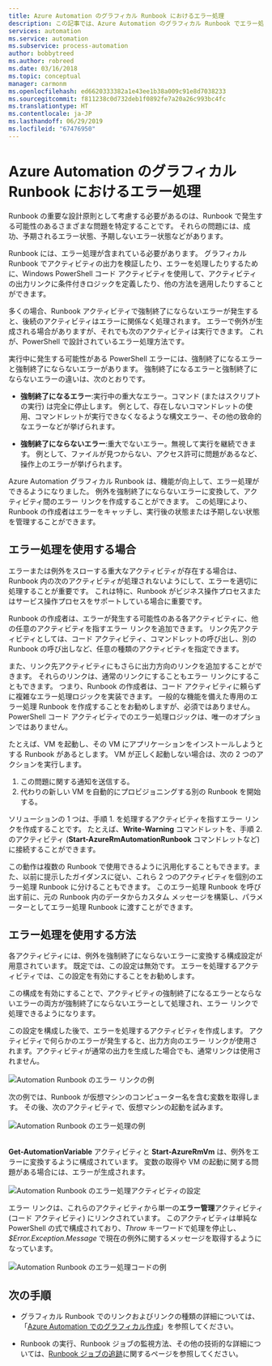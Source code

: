 ```yaml
---
title: Azure Automation のグラフィカル Runbook におけるエラー処理
description: この記事では、Azure Automation のグラフィカル Runbook でエラー処理ロジックを実装する方法について説明します。
services: automation
ms.service: automation
ms.subservice: process-automation
author: bobbytreed
ms.author: robreed
ms.date: 03/16/2018
ms.topic: conceptual
manager: carmonm
ms.openlocfilehash: ed6620333382a1e43ee1b38a009c91e8d7038233
ms.sourcegitcommit: f811238c0d732deb1f0892fe7a20a26c993bc4fc
ms.translationtype: HT
ms.contentlocale: ja-JP
ms.lasthandoff: 06/29/2019
ms.locfileid: "67476950"
---
```

# <a name="error-handling-in-azure-automation-graphical-runbooks"></a>Azure Automation のグラフィカル Runbook におけるエラー処理

Runbook の重要な設計原則として考慮する必要があるのは、Runbook で発生する可能性のあるさまざまな問題を特定することです。 それらの問題には、成功、予期されるエラー状態、予期しないエラー状態などがあります。

Runbook には、エラー処理が含まれている必要があります。 グラフィカル Runbook でアクティビティの出力を検証したり、エラーを処理したりするために、Windows PowerShell コード アクティビティを使用して、アクティビティの出力リンクに条件付きロジックを定義したり、他の方法を適用したりすることができます。          

多くの場合、Runbook アクティビティで強制終了にならないエラーが発生すると、後続のアクティビティはエラーに関係なく処理されます。 エラーで例外が生成される場合がありますが、それでも次のアクティビティは実行できます。 これが、PowerShell で設計されているエラー処理方法です。    

実行中に発生する可能性がある PowerShell エラーには、強制終了になるエラーと強制終了にならないエラーがあります。 強制終了になるエラーと強制終了にならないエラーの違いは、次のとおりです。

* **強制終了になるエラー**:実行中の重大なエラー。コマンド (またはスクリプトの実行) は完全に停止します。 例として、存在しないコマンドレットの使用、コマンドレットが実行できなくなるような構文エラー、その他の致命的なエラーなどが挙げられます。

* **強制終了にならないエラー**:重大でないエラー。無視して実行を継続できます。 例として、ファイルが見つからない、アクセス許可に問題があるなど、操作上のエラーが挙げられます。

Azure Automation グラフィカル Runbook は、機能が向上して、エラー処理ができるようになりました。 例外を強制終了にならないエラーに変換して、アクティビティ間のエラー リンクを作成することができます。 この処理により、Runbook の作成者はエラーをキャッチし、実行後の状態または予期しない状態を管理することができます。  

## <a name="when-to-use-error-handling"></a>エラー処理を使用する場合

エラーまたは例外をスローする重大なアクティビティが存在する場合は、Runbook 内の次のアクティビティが処理されないようにして、エラーを適切に処理することが重要です。 これは特に、Runbook がビジネス操作プロセスまたはサービス操作プロセスをサポートしている場合に重要です。

Runbook の作成者は、エラーが発生する可能性のある各アクティビティに、他の任意のアクティビティを指すエラー リンクを追加できます。 リンク先アクティビティとしては、コード アクティビティ、コマンドレットの呼び出し、別の Runbook の呼び出しなど、任意の種類のアクティビティを指定できます。

また、リンク先アクティビティにもさらに出力方向のリンクを追加することができます。 それらのリンクは、通常のリンクにすることもエラー リンクにすることもできます。 つまり、Runbook の作成者は、コード アクティビティに頼らずに複雑なエラー処理ロジックを実装できます。 一般的な機能を備えた専用のエラー処理 Runbook を作成することをお勧めしますが、必須ではありません。 PowerShell コード アクティビティでのエラー処理ロジックは、唯一のオプションではありません。  

たとえば、VM を起動し、その VM にアプリケーションをインストールしようとする Runbook があるとします。 VM が正しく起動しない場合は、次の 2 つのアクションを実行します。

1. この問題に関する通知を送信する。
2. 代わりの新しい VM を自動的にプロビジョニングする別の Runbook を開始する。

ソリューションの 1 つは、手順 1. を処理するアクティビティを指すエラー リンクを作成することです。 たとえば、**Write-Warning** コマンドレットを、手順 2. のアクティビティ (**Start-AzureRmAutomationRunbook** コマンドレットなど) に接続することができます。

この動作は複数の Runbook で使用できるように汎用化することもできます。また、以前に提示したガイダンスに従い、これら 2 つのアクティビティを個別のエラー処理 Runbook に分けることもできます。 このエラー処理 Runbook を呼び出す前に、元の Runbook 内のデータからカスタム メッセージを構築し、パラメーターとしてエラー処理 Runbook に渡すことができます。

## <a name="how-to-use-error-handling"></a>エラー処理を使用する方法

各アクティビティには、例外を強制終了にならないエラーに変換する構成設定が用意されています。 既定では、この設定は無効です。 エラーを処理するアクティビティでは、この設定を有効にすることをお勧めします。  

この構成を有効にすることで、アクティビティの強制終了になるエラーとならないエラーの両方が強制終了にならないエラーとして処理され、エラー リンクで処理できるようになります。  

この設定を構成した後で、エラーを処理するアクティビティを作成します。 アクティビティで何らかのエラーが発生すると、出力方向のエラー リンクが使用されます。アクティビティが通常の出力を生成した場合でも、通常リンクは使用されません。<br><br> ![Automation Runbook のエラー リンクの例](media/automation-runbook-graphical-error-handling/error-link-example.png)

次の例では、Runbook が仮想マシンのコンピューター名を含む変数を取得します。 その後、次のアクティビティで、仮想マシンの起動を試みます。<br><br> ![Automation Runbook のエラー処理の例](media/automation-runbook-graphical-error-handling/runbook-example-error-handling.png)<br><br>      

**Get-AutomationVariable** アクティビティと **Start-AzureRmVm** は、例外をエラーに変換するように構成されています。 変数の取得や VM の起動に関する問題がある場合には、エラーが生成されます。<br><br> ![Automation Runbook のエラー処理アクティビティの設定](media/automation-runbook-graphical-error-handling/activity-blade-convertexception-option.png)

エラー リンクは、これらのアクティビティから単一の**エラー管理**アクティビティ (コード アクティビティ) にリンクされています。 このアクティビティは単純な PowerShell の式で構成されており、*Throw* キーワードで処理を停止し、 *$Error.Exception.Message* で現在の例外に関するメッセージを取得するようになっています。<br><br> ![Automation Runbook のエラー処理コードの例](media/automation-runbook-graphical-error-handling/runbook-example-error-handling-code.png)


## <a name="next-steps"></a>次の手順

* グラフィカル Runbook でのリンクおよびリンクの種類の詳細については、「[Azure Automation でのグラフィカル作成](automation-graphical-authoring-intro.md#links-and-workflow)」を参照してください。

* Runbook の実行、Runbook ジョブの監視方法、その他の技術的な詳細については、[Runbook ジョブの追跡](automation-runbook-execution.md)に関するページを参照してください。


